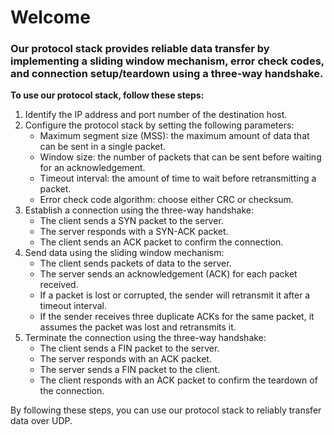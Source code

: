 # Welcome
### Our protocol stack provides reliable data transfer by implementing a sliding window mechanism, error check codes, and connection setup/teardown using a three-way handshake.

**To use our protocol stack, follow these steps:**

1. Identify the IP address and port number of the destination host.
1. Configure the protocol stack by setting the following parameters:
    - Maximum segment size (MSS): the maximum amount of data that can be sent in a single packet.
    - Window size: the number of packets that can be sent before waiting for an acknowledgement.
    - Timeout interval: the amount of time to wait before retransmitting a packet.
    - Error check code algorithm: choose either CRC or checksum.
1. Establish a connection using the three-way handshake:
    - The client sends a SYN packet to the server.
    - The server responds with a SYN-ACK packet.
    - The client sends an ACK packet to confirm the connection.
1. Send data using the sliding window mechanism:
    - The client sends packets of data to the server.
    - The server sends an acknowledgement (ACK) for each packet received.
    - If a packet is lost or corrupted, the sender will retransmit it after a timeout interval.
    - If the sender receives three duplicate ACKs for the same packet, it assumes the packet was lost and retransmits it.
1. Terminate the connection using the three-way handshake:
    - The client sends a FIN packet to the server.
    - The server responds with an ACK packet.
    - The server sends a FIN packet to the client.
    - The client responds with an ACK packet to confirm the teardown of the connection.

By following these steps, you can use our protocol stack to reliably transfer data over UDP.